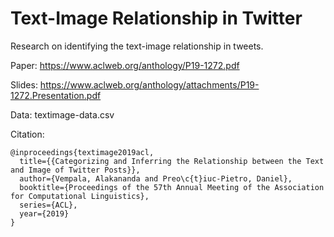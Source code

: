 # Text-Image Relationship in Twitter

Research on identifying the text-image relationship in tweets.

Paper: https://www.aclweb.org/anthology/P19-1272.pdf

Slides: https://www.aclweb.org/anthology/attachments/P19-1272.Presentation.pdf

Data: textimage-data.csv

Citation:

```
@inproceedings{textimage2019acl,
  title={{Categorizing and Inferring the Relationship between the Text and Image of Twitter Posts}},
  author={Vempala, Alakananda and Preo\c{t}iuc-Pietro, Daniel},
  booktitle={Proceedings of the 57th Annual Meeting of the Association for Computational Linguistics},
  series={ACL},
  year={2019}
}
```

